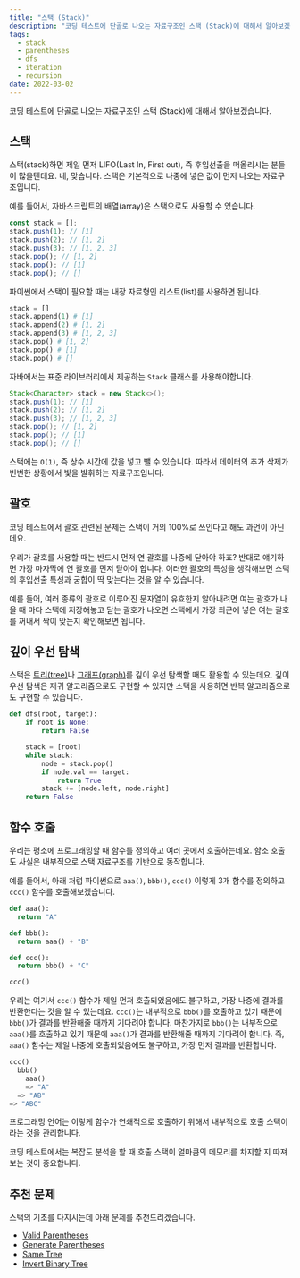 ```yaml
---
title: "스택 (Stack)"
description: "코딩 테스트에 단골로 나오는 자료구조인 스택 (Stack)에 대해서 알아보겠습니다."
tags:
  - stack
  - parentheses
  - dfs
  - iteration
  - recursion
date: 2022-03-02
---
```


코딩 테스트에 단골로 나오는 자료구조인 스택 (Stack)에 대해서 알아보겠습니다.

## 스택

스택(stack)하면 제일 먼저 LIFO(Last In, First out), 즉 후입선출을 떠올리시는 분들이 많을텐데요.
네, 맞습니다. 스택은 기본적으로 나중에 넣은 값이 먼저 나오는 자료구조입니다.

예를 들어서, 자바스크립트의 배열(array)은 스택으로도 사용할 수 있습니다.

```js
const stack = [];
stack.push(1); // [1]
stack.push(2); // [1, 2]
stack.push(3); // [1, 2, 3]
stack.pop(); // [1, 2]
stack.pop(); // [1]
stack.pop(); // []
```

파이썬에서 스택이 필요할 때는 내장 자료형인 리스트(list)를 사용하면 됩니다.

```py
stack = []
stack.append(1) # [1]
stack.append(2) # [1, 2]
stack.append(3) # [1, 2, 3]
stack.pop() # [1, 2]
stack.pop() # [1]
stack.pop() # []
```

자바에서는 표준 라이브러리에서 제공하는 `Stack` 클래스를 사용해야합니다.

```java
Stack<Character> stack = new Stack<>();
stack.push(1); // [1]
stack.push(2); // [1, 2]
stack.push(3); // [1, 2, 3]
stack.pop(); // [1, 2]
stack.pop(); // [1]
stack.pop(); // []
```

스택에는 `O(1)`, 즉 상수 시간에 값을 넣고 뺄 수 있습니다.
따라서 데이터의 추가 삭제가 빈번한 상황에서 빛을 발휘하는 자료구조입니다.

## 괄호

코딩 테스트에서 괄호 관련된 문제는 스택이 거의 100%로 쓰인다고 해도 과언이 아닌데요.

우리가 괄호를 사용할 때는 반드시 먼저 연 괄호를 나중에 닫아야 하죠?
반대로 얘기하면 가장 마자막에 연 괄호를 먼저 닫아야 합니다.
이러한 괄호의 특성을 생각해보면 스택의 후입선출 특성과 궁합이 딱 맞는다는 것을 알 수 있습니다.

예를 들어, 여러 종류의 괄호로 이루어진 문자열이 유효한지 알아내려면 여는 괄호가 나올 때 마다 스택에 저장해놓고 닫는 괄호가 나오면 스택에서 가장 최근에 넣은 여는 괄호를 꺼내서 짝이 맞는지 확인해보면 됩니다.

## 깊이 우선 탐색

스택은 [트리(tree)](/data-structures/binary-tree/)나 [그래프(graph)](/data-structures/graph/)를 깊이 우선 탐색할 때도 활용할 수 있는데요.
깊이 우선 탐색은 재귀 알고리즘으로도 구현할 수 있지만 스택을 사용하면 반복 알고리즘으로도 구현할 수 있습니다.

```py
def dfs(root, target):
    if root is None:
        return False

    stack = [root]
    while stack:
        node = stack.pop()
        if node.val == target:
            return True
        stack += [node.left, node.right]
    return False
```

## 함수 호출

우리는 평소에 프로그래밍할 때 함수를 정의하고 여러 곳에서 호출하는데요.
함소 호출도 사실은 내부적으로 스택 자료구조를 기반으로 동작합니다.

예를 들어서, 아래 처럼 파이썬으로 `aaa()`, `bbb()`, `ccc()` 이렇게 3개 함수를 정의하고 `ccc()` 함수를 호출해보겠습니다.

```py
def aaa():
  return "A"

def bbb():
  return aaa() + "B"

def ccc():
  return bbb() + "C"

ccc()
```

우리는 여기서 `ccc()` 함수가 제일 먼저 호출되었음에도 불구하고, 가장 나중에 결과를 반환한다는 것을 알 수 있는데요.
`ccc()`는 내부적으로 `bbb()`를 호출하고 있기 때문에 `bbb()`가 결과를 반환해줄 때까지 기다려야 합니다.
마찬가지로 `bbb()`는 내부적으로 `aaa()`를 호출하고 있기 때문에 `aaa()`가 결과를 반환해줄 때까지 기다려야 합니다.
즉, `aaa()` 함수는 제일 나중에 호출되었음에도 불구하고, 가장 먼저 결과를 반환합니다.

```py
ccc()
  bbb()
    aaa()
    => "A"
  => "AB"
=> "ABC"
```

프로그래밍 언어는 이렇게 함수가 연쇄적으로 호출하기 위해서 내부적으로 호출 스택이라는 것을 관리합니다.

코딩 테스트에서는 복잡도 분석을 할 때 호출 스택이 얼마큼의 메모리를 차지할 지 따져보는 것이 중요합니다.

## 추천 문제

스택의 기초를 다지시는데 아래 문제를 추천드리겠습니다.

- [Valid Parentheses](/problems/valid-parentheses/)
- [Generate Parentheses](/problems/generate-parentheses/)
- [Same Tree](/problems/same-tree/)
- [Invert Binary Tree](/problems/invert-binary-tree/)
